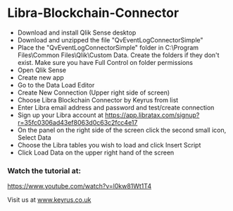 # Libra-Blockchain-Connector

* Download and install Qlik Sense desktop
* Download and unzipped the file "QvEventLogConnectorSimple"
* Place the "QvEventLogConnectorSimple" folder in C:\Program Files\Common Files\Qlik\Custom Data. Create the folders if they don't exist. Make sure you have Full Control on folder permissions
* Open Qlik Sense 
* Create new app
* Go to the Data Load Editor
* Create New Connection (Upper right side of screen)
* Choose Libra Blockchain Connector by Keyrus from list
* Enter Libra email address and password and test/create connection
 * Sign up your Libra account at https://app.libratax.com/signup?r=35fc0306ad43ef8063d0c63c2fcc4e17
* On the panel on the right side of the screen click the second small icon, Select Data
* Choose the Libra tables you wish to load and click Insert Script
* Click Load Data on the upper right hand of the screen

### Watch the tutorial at: 
https://www.youtube.com/watch?v=l0kw81Wt1T4


Visit us at www.keyrus.co.uk
